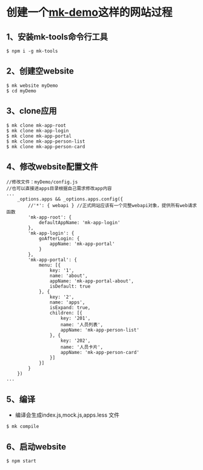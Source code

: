 # 创建一个<a href="https://ziaochina.github.io/mk-demo/" target="_blank">mk-demo</a>这样的网站过程

## 1、安装mk-tools命令行工具

```
$ npm i -g mk-tools
```


## 2、创建空website

```
$ mk website myDemo
$ cd myDemo
```

## 3、clone应用

```
$ mk clone mk-app-root
$ mk clone mk-app-login
$ mk clone mk-app-portal
$ mk clone mk-app-person-list
$ mk clone mk-app-person-card
```

## 4、修改website配置文件

```
//修改文件：myDemo/config.js
//也可以直接进apps目录根据自己需求修改app内容
...
	_options.apps && _options.apps.config({
		//'*': { webapi } //正式网站应该有一个完整webapi对象，提供所有web请求函数
		'mk-app-root': {
			defaultAppName: 'mk-app-login'
		},
		'mk-app-login': {
			goAfterLogin: {
				appName: 'mk-app-portal'
			}
		},
		'mk-app-portal': {
			menu: [{
				key: '1',
				name: 'about',
				appName: 'mk-app-portal-about',
				isDefault: true
			}, {
				key: '2',
				name: 'apps',
				isExpand: true,
				children: [{
					key: '201',
					name: '人员列表',
					appName: 'mk-app-person-list'
				}, {
					key: '202',
					name: '人员卡片',
					appName: 'mk-app-person-card'
				}]
			}]
		}
	})
...
```

## 5、编译
- 编译会生成index.js,mock.js,apps.less 文件
```
$ mk compile
```

## 6、启动website

```
$ npm start
```